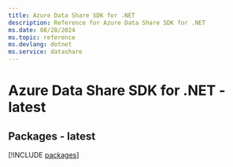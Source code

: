 ```yaml
---
title: Azure Data Share SDK for .NET
description: Reference for Azure Data Share SDK for .NET
ms.date: 08/28/2024
ms.topic: reference
ms.devlang: dotnet
ms.service: datashare
---
```

# Azure Data Share SDK for .NET - latest
## Packages - latest
[!INCLUDE [packages](data-share-index.md)]